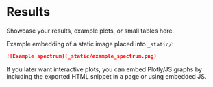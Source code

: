 # Results

Showcase your results, example plots, or small tables here.

Example embedding of a static image placed into `_static/`:

```markdown
![Example spectrum](_static/example_spectrum.png)
```

If you later want interactive plots, you can embed Plotly/JS graphs by including the exported HTML snippet in a page or using embedded JS.
